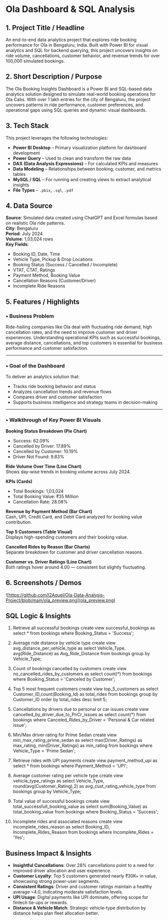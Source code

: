 # Ola Dashboard & SQL Analysis

## 1. Project Title / Headline
An end-to-end data analytics project that explores ride booking performance for Ola in Bengaluru, India. Built with Power BI for visual analytics and SQL for backend querying, this project uncovers insights on ride volume, cancellations, customer behavior, and revenue trends for over 100,000 simulated bookings.

## 2. Short Description / Purpose
The Ola Booking Insights Dashboard is a Power BI and SQL-based data analytics solution designed to simulate real-world booking operations for Ola Cabs. With over 1 lakh entries for the city of Bengaluru, the project uncovers patterns in ride performance, customer preferences, and operational gaps using SQL queries and dynamic visual dashboards.

## 3. Tech Stack
This project leverages the following technologies:

- **Power BI Desktop** – Primary visualization platform for dashboard development  
- **Power Query** – Used to clean and transform the raw data  
- **DAX (Data Analysis Expressions)** – For calculated KPIs and measures  
- **Data Modeling** – Relationships between booking, customer, and metrics tables  
- **MySQL / SQL** – For running and creating views to extract analytical insights  
- **File Types** – `.pbix`, `.sql`, `.pdf`

## 4. Data Source
**Source**: Simulated data created using ChatGPT and Excel formulas based on realistic Ola ride patterns.  
**City**: Bengaluru  
**Period**: July 2024  
**Volume**: 1,03,024 rows  
**Key Fields**:
- Booking ID, Date, Time
- Vehicle Type, Pickup & Drop Locations
- Booking Status (Success / Cancelled / Incomplete)
- VTAT, CTAT, Ratings
- Payment Method, Booking Value
- Cancellation Reasons (Customer/Driver)
- Incomplete Ride Reasons

## 5. Features / Highlights
### • Business Problem
Ride-hailing companies like Ola deal with fluctuating ride demand, high cancellation rates, and the need to improve customer and driver experiences. Understanding operational KPIs such as successful bookings, average distance, cancellations, and top customers is essential for business performance and customer satisfaction.

---

### • Goal of the Dashboard
To deliver an analytics solution that:
- Tracks ride booking behavior and status
- Analyzes cancellation trends and revenue flows
- Compares driver and customer satisfaction
- Supports business intelligence and strategy teams in decision-making

---

### • Walkthrough of Key Power BI Visuals

**Booking Status Breakdown (Pie Chart)**  
- Success: 62.09%  
- Cancelled by Driver: 17.89%  
- Cancelled by Customer: 10.19%  
- Driver Not Found: 9.83%

**Ride Volume Over Time (Line Chart)**  
Shows day-wise trends in booking volume across July 2024.

**KPIs (Cards)**  
- Total Bookings: 1,03,024  
- Total Booking Value: ₹35 Million  
- Cancellation Rate: 28.08%

**Revenue by Payment Method (Bar Chart)**  
Cash, UPI, Credit Card, and Debit Card analyzed for booking value contribution.

**Top 5 Customers (Table Visual)**  
Displays high-spending customers and their booking value.

**Cancelled Rides by Reason (Bar Charts)**  
Separate breakdown for customer and driver cancellation reasons.

**Customer vs. Driver Ratings (Line Chart)**  
Both ratings hover around 4.00 — consistent but slightly fluctuating.

## 6. Screenshots / Demos
![https://github.com/l2Aquel/Ola-Data-Analysis-Project/blob/main/ola_preview.png](ola_preview.png)


## SQL Logic & Insights

1. Retrieve all successful bookings
   create view successful_bookings as select * from bookings where Booking_Status = 'Success';
   
2. Average ride distance by vehicle type
   create view avg_distance_per_vehicle_type as select Vehicle_Type, avg(Ride_Distance) as Avg_Ride_Distance from bookings group by Vehicle_Type;
   
3. Count of bookings cancelled by customers
   create view no_cancelled_rides_by_customers as select count(*) from bookings where Booking_Status = 'Canceled by Customer';
   
4. Top 5 most frequent customers
   create view top_5_customers as select Customer_ID,count(Booking_Id) as total_rides from bookings group by Customer_ID order by total_rides desc limit 5;
   
5. Cancellations by drivers due to personal or car issues
   create view cancelled_by_driver_due_to_PnCr_issues as select count(*) from bookings where Canceled_Rides_by_Driver = 'Personal & Car related issue';
     
6. Min/Max driver rating for Prime Sedan
   create view min_max_rating_prime_sedan as select max(Driver_Ratings) as max_rating, min(Driver_Ratings) as min_rating from bookings where Vehicle_Type = 'Prime Sedan';
    
7. Retrieve rides with UPI payments
   create view payment_method_upi as select * from bookings where Payment_Method = 'UPI';
    
8. Average customer rating per vehicle type
   create view vehicle_type_ratings as select Vehicle_Type, round(avg(Customer_Rating),2) as avg_cust_rating_vehicle_type from bookings group by Vehicle_Type;
    
9. Total value of successful bookings
   create view total_successfull_booking_value as select sum(Booking_Value) as total_booking_value from bookings where Booking_Status = 'Success';
     
10. Incomplete rides and associated reasons
    create view incomplete_rides_reason as select  Booking_ID, Incomplete_Rides_Reason from bookings where Incomplete_Rides = 'Yes';


## Business Impact & Insights

- **Insightful Cancellations**: Over 28% cancellations point to a need for improved driver allocation and user experience.
- **Customer Loyalty**: Top 5 customers generated nearly ₹30K+ in value, showcasing strong power-user segments.
- **Consistent Ratings**: Driver and customer ratings maintain a healthy average ~4.0, indicating moderate satisfaction levels.
- **UPI Usage**: Digital payments like UPI dominate, offering scope for fintech tie-ups or rewards.
- **Distance & Vehicle Match**: Strategic vehicle-type distribution by distance helps plan fleet allocation better.
    
